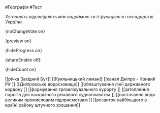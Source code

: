#Географія #Тест

*Установіть відповідність між водоймою та її функцією в господарстві України.*

{noChangeVote on}

{preview on}

{hideProgress on}

{shareEnable off}

{hideCount on}

[[річка Західний Буг]]
[[Куяльницький лиман]]
[[канал Дніпро - Кривий Ріг ]]
[[Дніпровське водосховище]]
[[облаштування лінії державного кордону ]]
[[формування грязелікувального курорту ]]
[[затоплення порогів для наскрізного річкового судноплавства ]]
[[постачання води великим промисловим підприємствам ]]
[[розвиток найбільшого в країні району штучного зрошення]]
